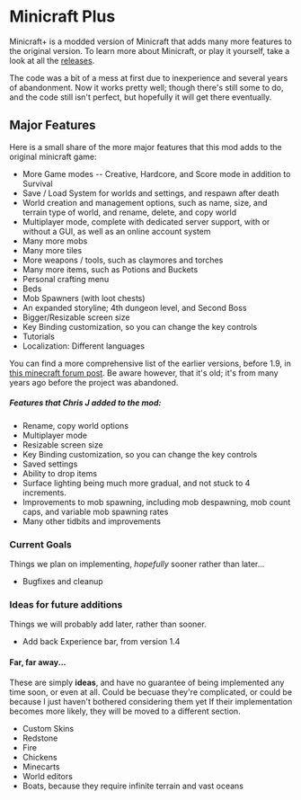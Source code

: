 # Minicraft Plus
Minicraft+ is a modded version of Minicraft that adds many more features to the original version. To learn more about Minicraft, or play it yourself, take a look at all the [releases](https://github.com/hrisj42/minicraft-plus-revived/releases).

The code was a bit of a mess at first due to inexperience and several years of abandonment. Now it works pretty well; though there's still some to do, and the code still isn't perfect, but hopefully it will get there eventually.

## Major Features
Here is a small share of the more major features that this mod adds to the original minicraft game:
* More Game modes -- Creative, Hardcore, and Score mode in addition to Survival
* Save / Load System for worlds and settings, and respawn after death
* World creation and management options, such as name, size, and terrain type of world, and rename, delete, and copy world
* Multiplayer mode, complete with dedicated server support, with or without a GUI, as well as an online account system
* Many more mobs
* Many more tiles
* More weapons / tools, such as claymores and torches
* Many more items, such as Potions and Buckets
* Personal crafting menu
* Beds
* Mob Spawners (with loot chests)
* An expanded storyline; 4th dungeon level, and Second Boss
* Bigger/Resizable screen size
* Key Binding customization, so you can change the key controls
* Tutorials
* Localization: Different languages

You can find a more comprehensive list of the earlier versions, before 1.9, in [this minecraft forum post](http://www.minecraftforum.net/forums/off-topic/general-gaming/452036-v1-6-minicraft-plus). Be aware however, that it's old; it's from many years ago before the project was abandoned.

##### Features that Chris J added to the mod:
* Rename, copy world options
* Multiplayer mode
* Resizable screen size
* Key Binding customization, so you can change the key controls
* Saved settings
* Ability to drop items
* Surface lighting being much more gradual, and not stuck to 4 increments.
* Improvements to mob spawning, including mob despawning, mob count caps, and variable mob spawning rates
* Many other tidbits and improvements

### Current Goals

Things we plan on implementing, _hopefully_ sooner rather than later...
* Bugfixes and cleanup

### Ideas for future additions

Things we will probably add later, rather than sooner.

* Add back Experience bar, from version 1.4

#### Far, far away...

These are simply **ideas**, and have no guarantee of being implemented any time soon, or even at all. Could be becuase they're complicated, or could be because I just haven't bothered considering them yet
If their implementation becomes more likely, they will be moved to a different section.

* Custom Skins
* Redstone
* Fire
* Chickens
* Minecarts
* World editors
* Boats, because they require infinite terrain and vast oceans
